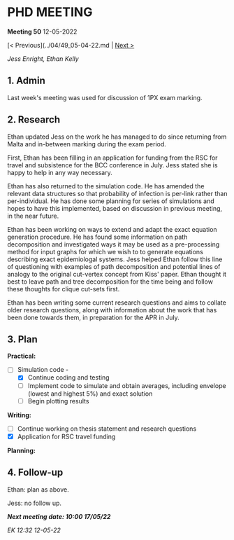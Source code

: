 # PHD MEETING

__Meeting 50__
12-05-2022

[< Previous](../04/49_05-04-22.md | [Next >]()

_Jess Enright,_
_Ethan Kelly_


## 1. Admin

Last week's meeting was used for discussion of 1PX exam marking.


## 2. Research

Ethan updated Jess on the work he has managed to do since returning from Malta and in-between marking during the exam period.

First, Ethan has been filling in an application for funding from the RSC for travel and subsistence for the BCC conference in July. Jess stated she is happy to help in any way necessary.

Ethan has also returned to the simulation code. He has amended the relevant data structures so that probability of infection is per-link rather than per-individual. He has done some planning for series of simulations and hopes to have this implemented, based on discussion in previous meeting, in the near future.

Ethan has been working on ways to extend and adapt the exact equation generation procedure. He has found some information on path decomposition and investigated ways it may be used as a pre-processing method for input graphs for which we wish to to generate equations describing exact epidemiologal systems. Jess helped Ethan follow this line of questioning with examples of path decomposition and potential lines of analogy to the original cut-vertex concept from Kiss' paper. Ethan thought it best to leave path and tree decomposition for the time being and follow these thoughts for clique cut-sets first.

Ethan has been writing some current research questions and aims to collate older research questions, along with information about the work that has been done towards them, in preparation for the APR in July.


## 3. Plan

**Practical:**
- [ ] Simulation code - 
	- [X] Continue coding and testing 
	- [ ] Implement code to simulate and obtain averages, including envelope (lowest and highest 5%) and exact solution 
	- [ ] Begin plotting results

**Writing:**
- [ ] Continue working on thesis statement and research questions
- [X] Application for RSC travel funding

**Planning:**




## 4. Follow-up

Ethan: plan as above.

Jess: no follow up.


**_Next meeting date: 10:00 17/05/22_**



_EK 12:32 12-05-22_
